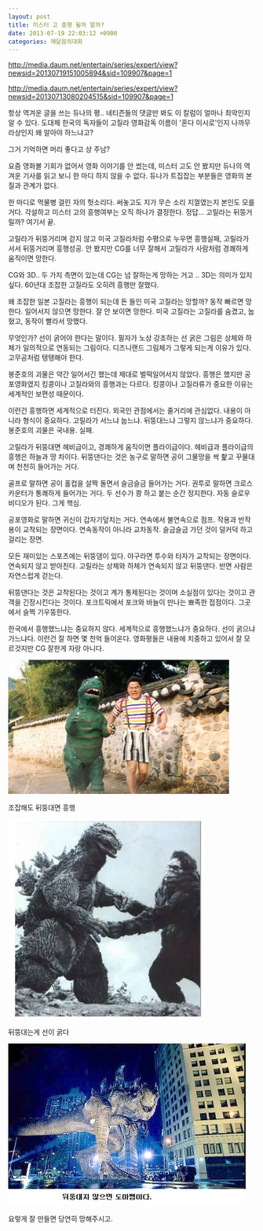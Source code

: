 ```yaml
---
layout: post
title: 미스터 고 흥행 될까 말까?
date: 2013-07-19 22:03:12 +0900
categories: 깨달음의대화
---
```

  


http://media.daum.net/entertain/series/expert/view?newsid=20130719151005894&sid=109907&page=1 


  


http://media.daum.net/entertain/series/expert/view?newsid=20130713080204515&sid=109907&page=1


  


항상 역겨운 글을 쓰는 듀나의 평.. 네티즌들의 댓글만 봐도 이 칼럼이 얼마나 최악인지 알 수 있다. 도대체 한국의 독자들이 고질라 영화감독 이름이 '혼다 이시로'인지 나까무라상인지 왜 알아야 하느냐고? 


  


그거 기억하면 머리 좋다고 상 주남? 


  


요즘 영화볼 기회가 없어서 영화 이야기를 안 썼는데, 미스터 고도 안 봤지만 듀나의 역겨운 기사를 읽고 보니 한 마디 하지 않을 수 없다. 듀나가 트집잡는 부분들은 영화의 본질과 관계가 없다.


  


한 마디로 먹물병 걸린 자의 헛소리다. 써놓고도 지가 무슨 소리 지껄였는지 본인도 모를 거다. 각설하고 미스터 고의 흥행여부는 오직 하나가 결정한다. 정답... 고릴라는 뒤뚱거릴까? 여기서 끝.


  


고릴라가 뒤뚱거리며 걷지 않고 미국 고질라처럼 수평으로 누우면 흥행실패, 고릴라가 서서 뒤뚱거리며 흥행성공. 안 봤지만 CG를 너무 잘해서 고릴라가 사람처럼 경쾌하게 움직이면 망한다.



CG와 3D.. 두 가지 측면이 있는데 CG는 넘 잘하는게 망하는 거고 .. 3D는 의미가 있지 싶다. 60년대 조잡한 고질라도 오히려 흥행만 잘했다. 


  


왜 조잡한 일본 고질라는 흥행이 되는데 돈 들인 미국 고질라는 망할까? 동작 빠르면 망한다. 일어서지 않으면 망한다. 잘 안 보이면 망한다. 미국 고질라는 고질라를 숨겼고, 눕혔고, 동작이 빨라서 망했다.


  


무엇인가? 선이 굵어야 한다는 말이다. 필자가 노상 강조하는 선 굵은 그림은 상체와 하체가 일의적으로 연동되는 그림이다. 디즈니랜드 그림체가 그렇게 되는게 이유가 있다. 고무공처럼 탱탱해야 한다.


  


봉준호의 괴물은 약간 일어서긴 했는데 제대로 벌떡일어서지 않았다. 흥행은 했지만 공포영화였지 킹콩이나 고질라와의 흥행과는 다르다. 킹콩이나 고질라류가 중요한 이유는 세계적인 보편성 때문이다.


  


이런건 흥행하면 세계적으로 터진다. 외국인 관점에서는 줄거리에 관심없다. 내용이 아니라 형식이 중요하다. 고릴라가 서느냐 눕느냐. 뒤뚱대느냐 그렇지 않느냐가 중요하다. 봉준호의 괴물은 국내용. 실패.


  


고릴라가 뒤뚱대면 헤비급이고, 경쾌하게 움직이면 플라이급이다. 헤비급과 플라이급의 흥행은 하늘과 땅 차이다. 뒤뚱댄다는 것은 농구로 말하면 공이 그물망을 싹 핥고 꾸물대며 천천히 들어가는 거다.


  


골프로 말하면 공이 홀컵을 살짝 돌면서 슬금슬금 들어가는 거다. 권투로 말하면 크로스 카운터가 통쾌하게 들어가는 거다. 두 선수가 쾅 하고 붙는 순간 정지한다. 자동 슬로우비디오가 된다. 그게 핵심.



공포영화로 말하면 귀신이 갑자기덮치는 거다. 연속에서 불연속으로 점프. 작용과 반작용이 교착되는 장면이다. 연속동작이 아니라 교차동작. 슬금슬금 가던 것이 덜커덕 하고 걸리는 장면.


  


모든 재미있는 스포츠에는 뒤뚱댐이 있다. 야구라면 투수와 타자가 교착되는 장면이다. 연속되지 않고 받아친다. 고릴라는 상체와 하체가 연속되지 않고 뒤뚱댄다. 반면 사람은 자연스럽게 걷는다.


  


뒤뚱댄다는 것은 교착된다는 것이고 계가 통제된다는 것이며 소실점이 있다는 것이고 관객을 긴장시킨다는 것이다. 포크트릭에서 포크와 바늘이 만나는 뾰족한 접점이다. 그곳에서 슬쩍 기우뚱한다. 


  


한국에서 흥행했느냐는 중요하지 않다. 세계적으로 흥행했느냐가 중요하다. 선이 굵으냐 가느냐다. 이런건 잘 하면 몇 천억 들어온다. 영화평들은 내용에 치중하고 있어서 잘 모르것지만 CG 잘한게 자랑 아니다. 



 <img alt="78e77104_1.jpg" src="files/attach/images/198/453/371/78e77104_1.jpg" width="450" height="273" />



조잡해도 뒤뚱대면 흥행

 <img alt="12q33.JPG" src="files/attach/images/198/453/371/12q33.JPG" width="393" height="406" />



뒤뚱대는게 선이 굵다



 <img alt="qaqa1.JPG" src="files/attach/images/198/453/371/qaqa1.JPG" width="484" height="329" />



요렇게 잘 만들면 당연히 망해주시고.